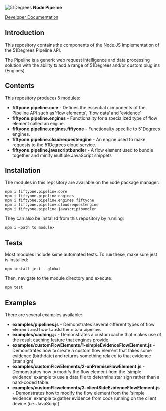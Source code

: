 ![51Degrees](https://51degrees.com/DesktopModules/FiftyOne/Distributor/Logo.ashx?utm_source=github&utm_medium=repository&utm_content=readme_main&utm_campaign=node-open-source "Data rewards the curious") **Node Pipeline**

[Developer Documentation](https://docs.51degrees.com?utm_source=github&utm_medium=repository&utm_content=documentation&utm_campaign=node-open-source "developer documentation")

## Introduction
This repository contains the components of the Node.JS implementation of the 51Degrees Pipeline API.

The Pipeline is a generic web request intelligence and data processing solution with the ability to add a range of 51Degrees and/or custom plug ins (Engines) 

## Contents
This repository produces 5 modules:

- **fiftyone.pipeline.core** - Defines the essential components of the Pipeline API such as 'flow elements', 'flow data' and 'evidence'
- **fiftyone.pipeline.engines** - Functionality for a specialized type of flow element called an engine.
- **fiftyone.pipeline.engines.fiftyone** - Functionality specific to 51Degrees engines.
- **fiftyone.pipeline.cloudrequestengine** - An engine used to make requests to the 51Degrees cloud service.
- **fiftyone.pipeline.javascriptbundler** - A flow element used to bundle together and minify multiple JavaScript snippets.

## Installation

The modules in this repository are available on the node package manager:

```
npm i fiftyone.pipeline.core
npm i fiftyone.pipeline.engines
npm i fiftyone.pipeline.engines.fiftyone
npm i fiftyone.pipeline.cloudrequestengine
npm i fiftyone.pipeline.javascriptbundler
```

They can also be installed from this repository by running:

```
npm i <path to module>
```

## Tests
Most modules include some automated tests. To run these, make sure jest is installed:

```
npm install jest --global
```

Then, navigate to the module directory and execute:

```
npm test
```

## Examples
There are several examples available:

- **examples/pipelines.js** - Demonstrates several different types of flow element and how to add them to a pipeline.
- **examples/caching.js** - Demonstrates a custom cache that makes use of the result caching feature that engines provide.
- **examples/customFlowElements/1-simpleEvidenceFlowElement.js** - Demonstrates how to create a custom flow element that takes some evidence (birthdate) and returns something related to that evidence (star sign)
- **examples/customFlowElements/2-onPremiseFlowElement.js** - Demonstrates how to modify the flow element from the 'simple evidence' example to use a data file to determine star sign rather than a hard-coded table.
- **examples/customFlowelements/3-clientSideEvidenceFlowElement.js** - Demonstrates how to modify the flow element from the 'simple evidence' example to gather evidence from code running on the client device (i.e. JavaScript).